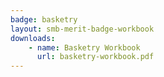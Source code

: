 ```yaml
---
badge: basketry
layout: smb-merit-badge-workbook
downloads:
    - name: Basketry Workbook
      url: basketry-workbook.pdf
---
```

